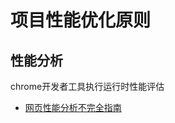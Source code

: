 # 项目性能优化原则

## 性能分析

chrome开发者工具执行运行时性能评估 

+ [网页性能分析不完全指南](https://segmentfault.com/a/1190000012243560)
